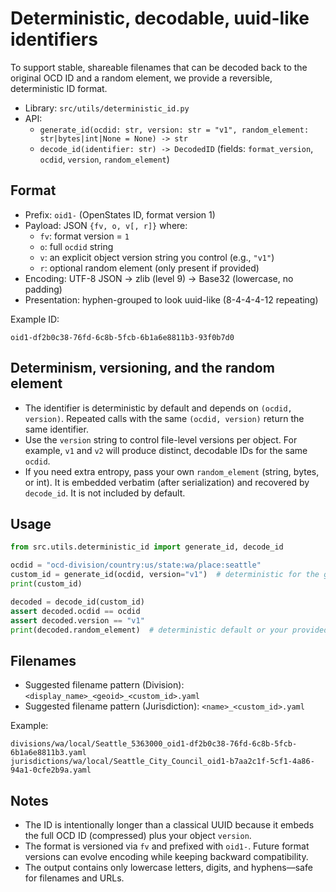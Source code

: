# Deterministic, decodable, uuid-like identifiers

To support stable, shareable filenames that can be decoded back to the original OCD ID and a random element, we provide a reversible, deterministic ID format.

- Library: `src/utils/deterministic_id.py`
- API:
  - `generate_id(ocdid: str, version: str = "v1", random_element: str|bytes|int|None = None) -> str`
  - `decode_id(identifier: str) -> DecodedID` (fields: `format_version`, `ocdid`, `version`, `random_element`)

## Format

- Prefix: `oid1-` (OpenStates ID, format version 1)
- Payload: JSON `{fv, o, v[, r]}` where:
  - `fv`: format version = `1`
  - `o`: full `ocdid` string
  - `v`: an explicit object version string you control (e.g., `"v1"`)
  - `r`: optional random element (only present if provided)
- Encoding: UTF-8 JSON → zlib (level 9) → Base32 (lowercase, no padding)
- Presentation: hyphen-grouped to look uuid-like (8-4-4-4-12 repeating)

Example ID:

```
oid1-df2b0c38-76fd-6c8b-5fcb-6b1a6e8811b3-93f0b7d0
```

## Determinism, versioning, and the random element

- The identifier is deterministic by default and depends on `(ocdid, version)`.
  Repeated calls with the same `(ocdid, version)` return the same identifier.
- Use the `version` string to control file-level versions per object. For example,
  `v1` and `v2` will produce distinct, decodable IDs for the same `ocdid`.
- If you need extra entropy, pass your own `random_element` (string, bytes, or int).
  It is embedded verbatim (after serialization) and recovered by `decode_id`. It is
  not included by default.

## Usage

```python
from src.utils.deterministic_id import generate_id, decode_id

ocdid = "ocd-division/country:us/state:wa/place:seattle"
custom_id = generate_id(ocdid, version="v1")  # deterministic for the given (ocdid, version)
print(custom_id)

decoded = decode_id(custom_id)
assert decoded.ocdid == ocdid
assert decoded.version == "v1"
print(decoded.random_element)  # deterministic default or your provided value
```

## Filenames

- Suggested filename pattern (Division): `<display_name>_<geoid>_<custom_id>.yaml`
- Suggested filename pattern (Jurisdiction): `<name>_<custom_id>.yaml`

Example:

```
divisions/wa/local/Seattle_5363000_oid1-df2b0c38-76fd-6c8b-5fcb-6b1a6e8811b3.yaml
jurisdictions/wa/local/Seattle_City_Council_oid1-b7aa2c1f-5cf1-4a86-94a1-0cfe2b9a.yaml
```

## Notes

- The ID is intentionally longer than a classical UUID because it embeds the full OCD ID (compressed) plus your object `version`.
- The format is versioned via `fv` and prefixed with `oid1-`. Future format versions can evolve encoding while keeping backward compatibility.
- The output contains only lowercase letters, digits, and hyphens—safe for filenames and URLs.
